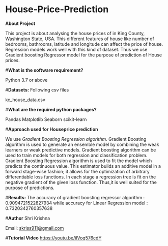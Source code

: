 # House-Price-Prediction
**About Project**

This project is about analysing the house prices of in King County, Washington State, USA. This different features of house like number of bedrooms, bathrooms, latitude and longitude can affect the price of house. Regression models work well with this kind of dataset. Thus we use Gradient boosting Regressor model for the purpose of prediction of House prices.


#**What is the software requirement?**

Python 3.7 or above

#**Datasets:** Following csv files

kc_house_data.csv


#**What are the required python packages?**

Pandas
Matplotlib
Seaborn
scikit-learn


#**Approach used for Houseprice prediction**

We use *Gradient Boosting Regression algorithm*.
Gradient Boosting algorithm is used to generate an ensemble model by combining the weak learners or weak predictive models. Gradient boosting algorithm can be used to train models for both regression and classification problem. Gradient Boosting Regression algorithm is used to fit the model which predicts the continuous value.
This estimator builds an additive model in a forward stage-wise fashion; it allows for the optimization of arbitrary differentiable loss functions. In each stage a regression tree is fit on the negative gradient of the given loss function.
Thus,it is well suited for the purpose of predictions.


#**Results:**
The accuracy of gradient boosting regressor algorithm : 0.9094721522827934 
while accuracy for Linear Regression model : 0.7320342760357638


#**Author**
Shri Krishna

Email: skriss911@gmail.com


#**Tutorial Video**
https://youtu.be/ilVoq576cdY


